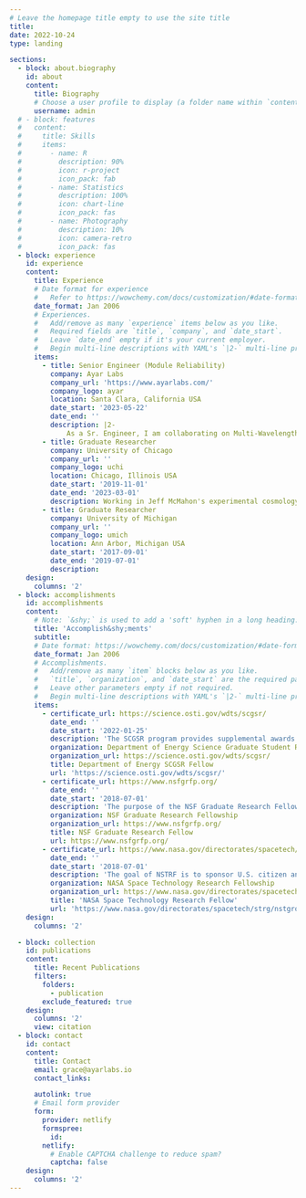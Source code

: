 ```yaml
---
# Leave the homepage title empty to use the site title
title:
date: 2022-10-24
type: landing

sections:
  - block: about.biography
    id: about
    content:
      title: Biography
      # Choose a user profile to display (a folder name within `content/authors/`)
      username: admin
  # - block: features
  #   content:
  #     title: Skills
  #     items:
  #       - name: R
  #         description: 90%
  #         icon: r-project
  #         icon_pack: fab
  #       - name: Statistics
  #         description: 100%
  #         icon: chart-line
  #         icon_pack: fas
  #       - name: Photography
  #         description: 10%
  #         icon: camera-retro
  #         icon_pack: fas
  - block: experience
    id: experience
    content:
      title: Experience
      # Date format for experience
      #   Refer to https://wowchemy.com/docs/customization/#date-format
      date_format: Jan 2006
      # Experiences.
      #   Add/remove as many `experience` items below as you like.
      #   Required fields are `title`, `company`, and `date_start`.
      #   Leave `date_end` empty if it's your current employer.
      #   Begin multi-line descriptions with YAML's `|2-` multi-line prefix.
      items:
        - title: Senior Engineer (Module Reliability)
          company: Ayar Labs
          company_url: 'https://www.ayarlabs.com/'
          company_logo: ayar
          location: Santa Clara, California USA
          date_start: '2023-05-22'
          date_end: ''
          description: |2-
              As a Sr. Engineer, I am collaborating on Multi-Wavelength Source (MWS) product development for Ayar Labs.  This includes developing and executing reliability test plans for the MWS product, as well as working with the design team to ensure that the MWS product meets reliability requirements.
        - title: Graduate Researcher
          company: University of Chicago
          company_url: ''
          company_logo: uchi
          location: Chicago, Illinois USA
          date_start: '2019-11-01'
          date_end: '2023-03-01'
          description: Working in Jeff McMahon's experimental cosmology group, I characterized and modeled optical elements for the Simons Observatory, a next-generation cosmology experiment.
        - title: Graduate Researcher
          company: University of Michigan
          company_url: ''
          company_logo: umich
          location: Ann Arbor, Michigan USA
          date_start: '2017-09-01'
          date_end: '2019-07-01'
          description:
    design:
      columns: '2'
  - block: accomplishments
    id: accomplishments
    content:
      # Note: `&shy;` is used to add a 'soft' hyphen in a long heading.
      title: 'Accomplish&shy;ments'
      subtitle:
      # Date format: https://wowchemy.com/docs/customization/#date-format
      date_format: Jan 2006
      # Accomplishments.
      #   Add/remove as many `item` blocks below as you like.
      #   `title`, `organization`, and `date_start` are the required parameters.
      #   Leave other parameters empty if not required.
      #   Begin multi-line descriptions with YAML's `|2-` multi-line prefix.
      items:
        - certificate_url: https://science.osti.gov/wdts/scgsr/
          date_end: ''
          date_start: '2022-01-25'
          description: 'The SCGSR program provides supplemental awards to outstanding U.S. graduate students (US citizens or lawful permanent residents) to pursue part of their graduate thesis research at a DOE laboratory/facility in areas that address scientific challenges central to the Office of Science mission.'
          organization: Department of Energy Science Graduate Student Research (SCGSR) Program
          organization_url: https://science.osti.gov/wdts/scgsr/
          title: Department of Energy SCGSR Fellow
          url: 'https://science.osti.gov/wdts/scgsr/'
        - certificate_url: https://www.nsfgrfp.org/
          date_end: ''
          date_start: '2018-07-01'
          description: 'The purpose of the NSF Graduate Research Fellowship Program (GRFP) is to ensure the quality, vitality, and diversity of the scientific and engineering workforce of the United States. GRFP seeks to broaden participation in science and engineering of underrepresented groups, including women, minorities, persons with disabilities, and veterans.'
          organization: NSF Graduate Research Fellowship
          organization_url: https://www.nsfgrfp.org/
          title: NSF Graduate Research Fellow
          url: https://www.nsfgrfp.org/
        - certificate_url: https://www.nasa.gov/directorates/spacetech/strg/nstgro
          date_end: ''
          date_start: '2018-07-01'
          description: 'The goal of NSTRF is to sponsor U.S. citizen and permanent resident graduate students who show significant potential to contribute to NASA’s goal of creating innovative new space technologies for our Nation’s science, exploration and economic future.  Declined award offer.'
          organization: NASA Space Technology Research Fellowship
          organization_url: https://www.nasa.gov/directorates/spacetech/strg/nstgro
          title: 'NASA Space Technology Research Fellow'
          url: 'https://www.nasa.gov/directorates/spacetech/strg/nstgro'
    design:
      columns: '2'

  - block: collection
    id: publications
    content:
      title: Recent Publications
      filters:
        folders:
          - publication
        exclude_featured: true
    design:
      columns: '2'
      view: citation
  - block: contact
    id: contact
    content:
      title: Contact
      email: grace@ayarlabs.io
      contact_links:

      autolink: true
      # Email form provider
      form:
        provider: netlify
        formspree:
          id:
        netlify:
          # Enable CAPTCHA challenge to reduce spam?
          captcha: false
    design:
      columns: '2'
---
```

